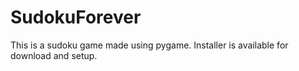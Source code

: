 # SudokuForever
This is a sudoku game made using pygame.
Installer is available for download and setup.
